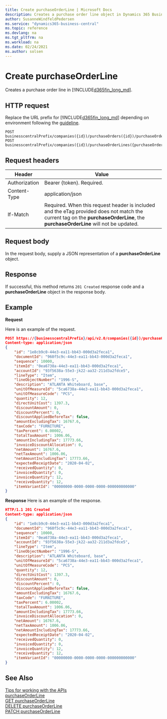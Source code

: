 ```yaml
---
title: Create purchaseOrderLine | Microsoft Docs
description: Creates a purchase order line object in Dynamics 365 Business Central.
author: SusanneWindfeldPedersen
ms.service: "dynamics365-business-central"
ms.topic: reference
ms.devlang: na
ms.tgt_pltfrm: na
ms.workload: na
ms.date: 02/24/2021
ms.author: solsen
---
```


<!-- NOTE: This article is an auto-generated stub from the metadata file. -->
<!-- The sections marked with an EDIT_IS_REQUIRED require manual editing. -->
# Create purchaseOrderLine

Creates a purchase order line in [!INCLUDE[d365fin_long_md](../../includes/d365fin_long_md.md)].

## HTTP request

Replace the URL prefix for [!INCLUDE[d365fin_long_md](../../includes/d365fin_long_md.md)] depending on environment following the [guideline](../../v2.0/endpoints-apis-for-dynamics.md).

```
POST businesscentralPrefix/companies({id})/purchaseOrders({id})/purchaseOrderLines({purchaseOrderLineId})
POST businesscentralPrefix/companies({id})/purchaseOrderLines({purchaseOrderLineId})
```

## Request headers

|Header|Value|
|------|-----|
|Authorization  |Bearer {token}. Required. |
|Content-Type  |application/json|
|If-Match      |Required. When this request header is included and the eTag provided does not match the current tag on the **purchaseOrderLine**, the **purchaseOrderLine** will not be updated. |

## Request body

In the request body, supply a JSON representation of a **purchaseOrderLine** object.

## Response

If successful, this method returns ```201 Created``` response code and a **purchaseOrderLine** object in the response body.


## Example

**Request**

Here is an example of the request.

```json
POST https://{businesscentralPrefix}/api/v2.0/companies({id})/purchaseOrderLines({purchaseOrderLineId})
Content-type: application/json
{
    "id": "1e8cb9c0-44e3-ea11-bb43-000d3a2feca1",
    "documentId": "960f5c9c-44e3-ea11-bb43-000d3a2feca1",
    "sequence": 10000,
    "itemId": "0ea6738a-44e3-ea11-bb43-000d3a2feca1",
    "accountId": "93f5638a-55e3-jk22-aa32-211d3a2fdce5",
    "lineType": "Item",
    "lineObjectNumber": "1996-S",
    "description": "ATLANTA Whiteboard, base",
    "unitOfMeasureId": "5ca6738a-44e3-ea11-bb43-000d3a2feca1",
    "unitOfMeasureCode": "PCS",
    "quantity": 12,
    "directUnitCost": 1397.3,
    "discountAmount": 0,
    "discountPercent": 0,
    "discountAppliedBeforeTax": false,
    "amountExcludingTax": 16767.6,
    "taxCode": "FURNITURE",
    "taxPercent": 6.00002,
    "totalTaxAmount": 1006.06,
    "amountIncludingTax": 17773.66,
    "invoiceDiscountAllocation": 0,
    "netAmount": 16767.6,
    "netTaxAmount": 1006.06,
    "netAmountIncludingTax": 17773.66,
    "expectedReceiptDate": "2020-04-02",
    "receivedQuantity": 0,
    "invoicedQuantity": 0,
    "invoiceQuantity": 12,
    "receiveQuantity": 12,
    "itemVariantId": "00000000-0000-0000-0000-000000000000"
}
```

**Response**
Here is an example of the response.

```json
HTTP/1.1 201 Created
Content-type: application/json
{
    "id": "1e8cb9c0-44e3-ea11-bb43-000d3a2feca1",
    "documentId": "960f5c9c-44e3-ea11-bb43-000d3a2feca1",
    "sequence": 10000,
    "itemId": "0ea6738a-44e3-ea11-bb43-000d3a2feca1",
    "accountId": "93f5638a-55e3-jk22-aa32-211d3a2fdce5",
    "lineType": "Item",
    "lineObjectNumber": "1996-S",
    "description": "ATLANTA Whiteboard, base",
    "unitOfMeasureId": "5ca6738a-44e3-ea11-bb43-000d3a2feca1",
    "unitOfMeasureCode": "PCS",
    "quantity": 12,
    "directUnitCost": 1397.3,
    "discountAmount": 0,
    "discountPercent": 0,
    "discountAppliedBeforeTax": false,
    "amountExcludingTax": 16767.6,
    "taxCode": "FURNITURE",
    "taxPercent": 6.00002,
    "totalTaxAmount": 1006.06,
    "amountIncludingTax": 17773.66,
    "invoiceDiscountAllocation": 0,
    "netAmount": 16767.6,
    "netTaxAmount": 1006.06,
    "netAmountIncludingTax": 17773.66,
    "expectedReceiptDate": "2020-04-02",
    "receivedQuantity": 0,
    "invoicedQuantity": 0,
    "invoiceQuantity": 12,
    "receiveQuantity": 12,
    "itemVariantId": "00000000-0000-0000-0000-000000000000"
}
```

## See Also

[Tips for working with the APIs](/dynamics365/business-central/dev-itpro/developer/devenv-connect-apps-tips)  
[purchaseOrderLine](../resources/dynamics_purchaseOrderLine.md)  
[GET purchaseOrderLine](dynamics_purchaseorderline_get.md)  
[DELETE purchaseOrderLine](dynamics_purchaseorderline_delete.md)  
[PATCH purchaseOrderLine](dynamics_purchaseorderline_update.md)  
